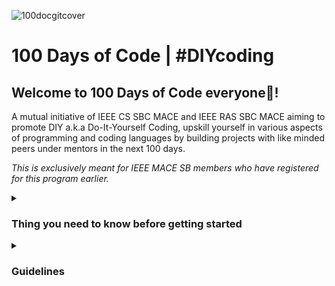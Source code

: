 ![100docgitcover](https://user-images.githubusercontent.com/112563080/226259630-7d3a0ebd-7637-43b4-96a7-05f116957e8e.png)
# 100 Days of Code | \#DIYcoding

## Welcome to 100 Days of Code everyone🤠!
A mutual initiative of IEEE CS SBC MACE and IEEE RAS SBC MACE aiming to promote DIY a.k.a Do-It-Yourself Coding,  upskill yourself in various aspects of programming and coding languages by building projects with like minded peers under mentors in the next 100 days.

_This is exclusively meant for IEEE MACE SB members who have registered for this program earlier._

<!--POINTS TO NOTE-->
<details>
  <summary><h3>Thing you need to know before getting started</h3></summary> 
  <ul>
    <li>The groups were created since we'd be having 👥some group tasks too in the coming weeks. And dont worry😟, we split the groups based on your responses✍️</li>
    <li>Each group will have a mentor 👩‍🏫👨‍🏫who would be keeping track of your progress 📈on almost a daily basis</li> 
    <li>So since we are having quite a diverse audience🌐, it isn't necessary that everyone can keep up with the same pace💨. So <b>if you are getting stuck anywhere, 💬do inform your group mentors or us of the same</b> and we'd be more than <b>happy to help</b> 🤗</li>
    <li>We won't be able to guarantee it a 24x7 ⏱️service , but we have a great mentor team🫂 to help you get your <b>doubts</b> cleared💭</li> 
    <li>If you need us to sit with you in helping you understand a particular concept 📚or something, we'll be available for <b>both online meets💻, or calls, or after class hours 🏛️ on weekdays @ the IEEE Lab</b>🔬(do inform us earlier tho). We are always there to help you out. </li> 
    <li>Except for weekends (you will need special permission), you are <b>free to use 🌝 the IEEE lab</b> for learning or doing the tasks after class hours 👩‍🎓👨‍🎓from <b>4:00pm-5:30pm</b> given that you inform us📞 earlier.</li>
  </ul>
</details>

<!--GUIDELINES-->
<details>
  <summary><h3>Guidelines</h3></summary> 
  <ul>
    <li>All the weekly tasks along will be updated in this repo every week🗓️ by <b>Monday, 9pm IST</b></li>
    <li>Participants must create their own public repositories👩‍💻🧑‍💻 and must name it in the format: <b>your_first_name_and_last name-100DoC-IEEEMACE</b></li> 
    <li>The deadline⏳ to submit each task will be the <b>Sunday, 11:59pm IST</b> of every week. </li>
    <li>Only those participants who submit within the stipulated time will be receiving the certificates🏅 and... well, that's a surprise for now😉</li> 
    <li>Submission simply means pushing your code💻 into your repos🤓</li> 
  </ul>
</details>

